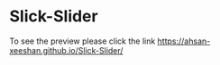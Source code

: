 # Slick-Slider
To see the preview please click the link https://ahsan-xeeshan.github.io/Slick-Slider/
